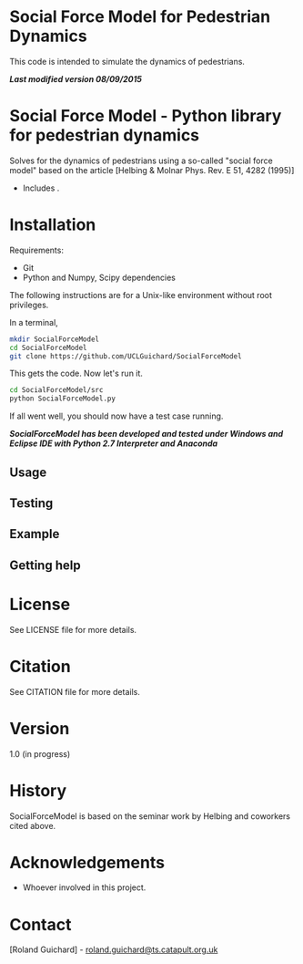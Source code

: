 Social Force Model for Pedestrian Dynamics 
==========================================

This code is intended to simulate the dynamics of pedestrians.

***Last modified version 08/09/2015***

Social Force Model - Python library for pedestrian dynamics
===========================================================

Solves for the dynamics of pedestrians using a so-called "social force
model" based on the article [Helbing & Molnar Phys. Rev. E 51, 4282 (1995)]

- Includes .

Installation
============

Requirements:

- Git
- Python and Numpy, Scipy dependencies

The following instructions are for a Unix-like environment without 
root privileges.

In a terminal,

```sh
mkdir SocialForceModel
cd SocialForceModel
git clone https://github.com/UCLGuichard/SocialForceModel
```

This gets the code. Now let's run it.

```sh
cd SocialForceModel/src
python SocialForceModel.py
```

If all went well, you should now have a test case running.

***SocialForceModel has been developed and tested under Windows and Eclipse IDE with Python 2.7 Interpreter and Anaconda***

Usage
-----

Testing
-------

Example
-------

Getting help
------------

License
=======

See LICENSE file for more details.

Citation
========

See CITATION file for more details.

Version
=======

1.0 (in progress)

History
=======

SocialForceModel is based on the seminar work by Helbing and coworkers 
cited above.

Acknowledgements
================

- Whoever involved in this project.

Contact
=======

[Roland Guichard] - <roland.guichard@ts.catapult.org.uk>


